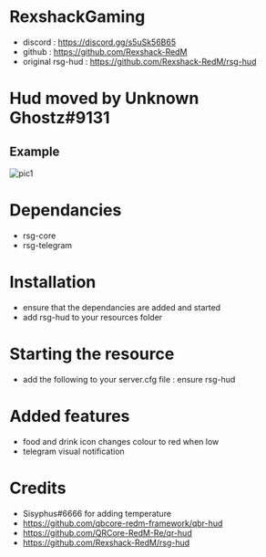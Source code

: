 # RexshackGaming
- discord : https://discord.gg/s5uSk56B65
- github : https://github.com/Rexshack-RedM
- original rsg-hud : https://github.com/Rexshack-RedM/rsg-hud

# Hud moved by Unknown Ghostz#9131

## Example
![pic1](https://cdn.discordapp.com/attachments/1097996761894748311/1099360821441736864/hud-example.png)

# Dependancies
- rsg-core
- rsg-telegram

# Installation
- ensure that the dependancies are added and started
- add rsg-hud to your resources folder

# Starting the resource
- add the following to your server.cfg file : ensure rsg-hud

# Added features
- food and drink icon changes colour to red when low
- telegram visual notification

# Credits
- Sisyphus#6666 for adding temperature
- https://github.com/qbcore-redm-framework/qbr-hud
- https://github.com/QRCore-RedM-Re/qr-hud
- https://github.com/Rexshack-RedM/rsg-hud
